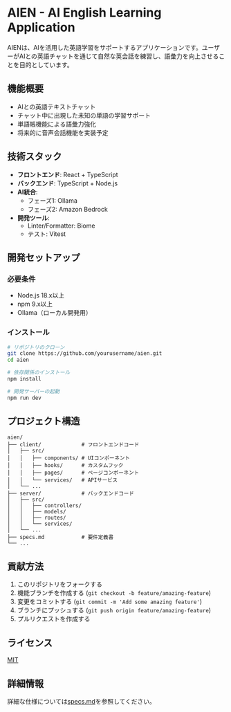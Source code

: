 # AIEN - AI English Learning Application

AIENは、AIを活用した英語学習をサポートするアプリケーションです。ユーザーがAIとの英語チャットを通じて自然な英会話を練習し、語彙力を向上させることを目的としています。

## 機能概要

- AIとの英語テキストチャット
- チャット中に出現した未知の単語の学習サポート
- 単語帳機能による語彙力強化
- 将来的に音声会話機能を実装予定

## 技術スタック

- **フロントエンド**: React + TypeScript
- **バックエンド**: TypeScript + Node.js
- **AI統合**: 
  - フェーズ1: Ollama
  - フェーズ2: Amazon Bedrock
- **開発ツール**:
  - Linter/Formatter: Biome
  - テスト: Vitest

## 開発セットアップ

### 必要条件

- Node.js 18.x以上
- npm 9.x以上
- Ollama（ローカル開発用）

### インストール

```bash
# リポジトリのクローン
git clone https://github.com/yourusername/aien.git
cd aien

# 依存関係のインストール
npm install

# 開発サーバーの起動
npm run dev
```

## プロジェクト構造

```
aien/
├── client/             # フロントエンドコード
│   ├── src/
│   │   ├── components/ # UIコンポーネント
│   │   ├── hooks/      # カスタムフック
│   │   ├── pages/      # ページコンポーネント
│   │   └── services/   # APIサービス
│   └── ...
├── server/             # バックエンドコード
│   ├── src/
│   │   ├── controllers/
│   │   ├── models/
│   │   ├── routes/
│   │   └── services/
│   └── ...
├── specs.md            # 要件定義書
└── ...
```

## 貢献方法

1. このリポジトリをフォークする
2. 機能ブランチを作成する (`git checkout -b feature/amazing-feature`)
3. 変更をコミットする (`git commit -m 'Add some amazing feature'`)
4. ブランチにプッシュする (`git push origin feature/amazing-feature`)
5. プルリクエストを作成する

## ライセンス

[MIT](LICENSE)

## 詳細情報

詳細な仕様については[specs.md](specs.md)を参照してください。
